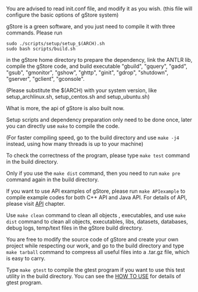 You are advised to read init.conf file, and modify it as you wish. (this file will configure the basic options of gStore system)

gStore is a green software, and you just need to compile it with three commands. Please run

```
sudo ./scripts/setup/setup_$(ARCH).sh 
sudo bash scripts/build.sh

```
in the gStore home directory to prepare the dependency, link the ANTLR lib, compile the gStore code, and build executable "gbuild", "gquery", "gadd", "gsub", "gmonitor", "gshow", "ghttp", "ginit", "gdrop", "shutdown", "gserver", "gclient", "gconsole". 

(Please substitute the $(ARCH) with your system version, like setup_archlinux.sh, setup_centos.sh and setup_ubuntu.sh)

What is more, the api of gStore is also built now.

Setup scripts and dependency preparation only need to be done once, later you can directly use `make` to compile the code.

(For faster compiling speed, go to the build directory and use `make -j4` instead, using how many threads is up to your machine)

To check the correctness of the program, please type `make test` command in the build directory.

Only if you use the `make dist` command, then you need to run `make pre` command again in the build directory.

If you want to use API examples of gStore, please run `make APIexample` to compile example codes for both C++ API and Java API. For details of API, please visit [API](API.md) chapter.

Use `make clean` command to clean all objects , executables, and use `make dist` command to clean all objects, executables, libs, datasets, databases, debug logs, temp/text files in the gStore build directory.

You are free to modify the source code of gStore and create your own project while respecting our work, and go to the build directory and type `make tarball` command to compress all useful files into a .tar.gz file, which is easy to carry.

Type `make gtest` to compile the gtest program if you want to use this test utility in the build directory. You can see the [HOW TO USE](USAGE.md) for details of gtest program.


